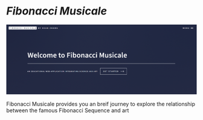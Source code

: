 # ***Fibonacci Musicale***

![HomePage](images/Home_ScrSht.png)

Fibonacci Musicale provides you an breif journey to explore the relationship between the famous Fibonacci Sequence and art
